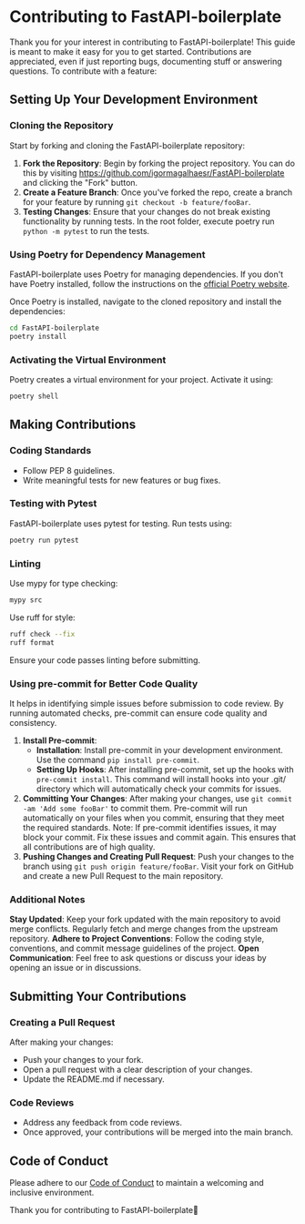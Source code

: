 # Contributing to FastAPI-boilerplate

Thank you for your interest in contributing to FastAPI-boilerplate! This guide is meant to make it easy for you to get started.
Contributions are appreciated, even if just reporting bugs, documenting stuff or answering questions. To contribute with a feature:

## Setting Up Your Development Environment

### Cloning the Repository

Start by forking and cloning the FastAPI-boilerplate repository:

1. **Fork the Repository**: Begin by forking the project repository. You can do this by visiting https://github.com/igormagalhaesr/FastAPI-boilerplate and clicking the "Fork" button.
1. **Create a Feature Branch**: Once you've forked the repo, create a branch for your feature by running `git checkout -b feature/fooBar`.
1. **Testing Changes**: Ensure that your changes do not break existing functionality by running tests. In the root folder, execute poetry run `python -m pytest` to run the tests.

### Using Poetry for Dependency Management

FastAPI-boilerplate uses Poetry for managing dependencies. If you don't have Poetry installed, follow the instructions on the [official Poetry website](https://python-poetry.org/docs/).

Once Poetry is installed, navigate to the cloned repository and install the dependencies:

```sh
cd FastAPI-boilerplate
poetry install
```

### Activating the Virtual Environment

Poetry creates a virtual environment for your project. Activate it using:

```sh
poetry shell
```

## Making Contributions

### Coding Standards

- Follow PEP 8 guidelines.
- Write meaningful tests for new features or bug fixes.

### Testing with Pytest

FastAPI-boilerplate uses pytest for testing. Run tests using:

```sh
poetry run pytest
```

### Linting

Use mypy for type checking:

```sh
mypy src
```

Use ruff for style:

```sh
ruff check --fix
ruff format
```

Ensure your code passes linting before submitting.

### Using pre-commit for Better Code Quality

It helps in identifying simple issues before submission to code review. By running automated checks, pre-commit can ensure code quality and consistency.

1. **Install Pre-commit**:
   - **Installation**: Install pre-commit in your development environment. Use the command `pip install pre-commit`.
   - **Setting Up Hooks**: After installing pre-commit, set up the hooks with `pre-commit install`. This command will install hooks into your .git/ directory which will automatically check your commits for issues.
1. **Committing Your Changes**:
   After making your changes, use `git commit -am 'Add some fooBar'` to commit them. Pre-commit will run automatically on your files when you commit, ensuring that they meet the required standards.
   Note: If pre-commit identifies issues, it may block your commit. Fix these issues and commit again. This ensures that all contributions are of high quality.
1. **Pushing Changes and Creating Pull Request**:
   Push your changes to the branch using `git push origin feature/fooBar`.
   Visit your fork on GitHub and create a new Pull Request to the main repository.

### Additional Notes

**Stay Updated**: Keep your fork updated with the main repository to avoid merge conflicts. Regularly fetch and merge changes from the upstream repository.
**Adhere to Project Conventions**: Follow the coding style, conventions, and commit message guidelines of the project.
**Open Communication**: Feel free to ask questions or discuss your ideas by opening an issue or in discussions.

## Submitting Your Contributions

### Creating a Pull Request

After making your changes:

- Push your changes to your fork.
- Open a pull request with a clear description of your changes.
- Update the README.md if necessary.

### Code Reviews

- Address any feedback from code reviews.
- Once approved, your contributions will be merged into the main branch.

## Code of Conduct

Please adhere to our [Code of Conduct](CODE_OF_CONDUCT.md) to maintain a welcoming and inclusive environment.

Thank you for contributing to FastAPI-boilerplate🚀

